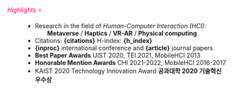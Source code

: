 <script>
  import { onMount } from 'svelte';

  // get Google scholar info for citations and h_inedx
  let citations ='N/A', h_index= 'N/A';
  let inproc = 0;
  let article = 0;

  onMount(() => {

    fetch('http://personal-scholar.herokuapp.com/author/wVDtZB0AAAAJ')
    .then((response) => response.json())
    .then((data) => {
      citations= data.citations;
      h_index= data.h_index;
    })

    // get publication data for stats
    fetch('assets/data/publications.bib')
      .then((res) => res.text())
      .then((data) => {
        inproc = (data.match(/@inproceedings/g) || []).length;
        article = (data.match(/@article/g) || []).length;
      });
  });
  </script>

<dt><i>Highlights</i> ⭐️</dt>
<dd>

- Research in the field of _Human-Computer Interaction (HCI)_: <div class="indent">**Metaverse** / **Haptics** / **VR-AR** / **Physical computing**</div>
- Citations: **{citations}** H-index: **{h_index}**
- **{inproc}** international conference and **{article}** journal papers
- **Best Paper Awards** UIST 2020, TEI 2021, MobileHCI 2013
- **Honorable Mention Awards** CHI 2021-2022, MobileHCI 2016-2017
- KAIST 2020 Technology Innovation Award **공과대학 2020 기술혁신 우수상**
</dd>

<style>
  dt{
    color: #FF0070;
  }
  .indent{
    margin-left: 2em;
  }
</style>
